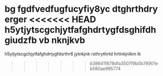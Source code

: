 bg fgdfvedfugfucyfiy8yc
dtghrthdry
erger
<<<<<<< HEAD
h5ytjytscgchjytfafghdrtygfdsghifdhgiudzfb vb nknjkvb
=======
h5ytjytscgchjytfafghdrtygfdsrthr6
jytnkjnk
rsthrythrtd
hrtlnkjnlkm lk
>>>>>>> b386411678dfa3507f9b0b78901eb580ae995774
